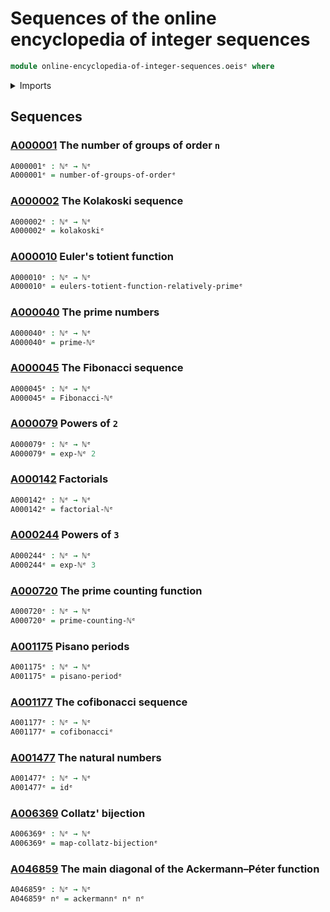 # Sequences of the online encyclopedia of integer sequences

```agda
module online-encyclopedia-of-integer-sequences.oeisᵉ where
```

<details><summary>Imports</summary>

```agda
open import elementary-number-theory.ackermann-functionᵉ
open import elementary-number-theory.cofibonacciᵉ
open import elementary-number-theory.collatz-bijectionᵉ
open import elementary-number-theory.eulers-totient-functionᵉ
open import elementary-number-theory.exponentiation-natural-numbersᵉ
open import elementary-number-theory.factorialsᵉ
open import elementary-number-theory.fibonacci-sequenceᵉ
open import elementary-number-theory.infinitude-of-primesᵉ
open import elementary-number-theory.kolakoski-sequenceᵉ
open import elementary-number-theory.natural-numbersᵉ
open import elementary-number-theory.pisano-periodsᵉ

open import finite-group-theory.finite-groupsᵉ

open import foundation.function-typesᵉ
```

</details>

## Sequences

### [A000001](https://oeis.org/A000001) The number of groups of order `n`

```agda
A000001ᵉ : ℕᵉ → ℕᵉ
A000001ᵉ = number-of-groups-of-orderᵉ
```

### [A000002](https://oeis.org/A000002) The Kolakoski sequence

```agda
A000002ᵉ : ℕᵉ → ℕᵉ
A000002ᵉ = kolakoskiᵉ
```

### [A000010](https://oeis.org/A000010) Euler's totient function

```agda
A000010ᵉ : ℕᵉ → ℕᵉ
A000010ᵉ = eulers-totient-function-relatively-primeᵉ
```

### [A000040](https://oeis.org/A000040) The prime numbers

```agda
A000040ᵉ : ℕᵉ → ℕᵉ
A000040ᵉ = prime-ℕᵉ
```

### [A000045](https://oeis.org/A000045) The Fibonacci sequence

```agda
A000045ᵉ : ℕᵉ → ℕᵉ
A000045ᵉ = Fibonacci-ℕᵉ
```

### [A000079](https://oeis.org/A000079) Powers of `2`

```agda
A000079ᵉ : ℕᵉ → ℕᵉ
A000079ᵉ = exp-ℕᵉ 2
```

### [A000142](https://oeis.org/A000142) Factorials

```agda
A000142ᵉ : ℕᵉ → ℕᵉ
A000142ᵉ = factorial-ℕᵉ
```

### [A000244](https://oeis.org/A000244) Powers of `3`

```agda
A000244ᵉ : ℕᵉ → ℕᵉ
A000244ᵉ = exp-ℕᵉ 3
```

### [A000720](https://oeis.org/A000720) The prime counting function

```agda
A000720ᵉ : ℕᵉ → ℕᵉ
A000720ᵉ = prime-counting-ℕᵉ
```

### [A001175](https://oeis.org/A001175) Pisano periods

```agda
A001175ᵉ : ℕᵉ → ℕᵉ
A001175ᵉ = pisano-periodᵉ
```

### [A001177](https://oeis.org/A001177) The cofibonacci sequence

```agda
A001177ᵉ : ℕᵉ → ℕᵉ
A001177ᵉ = cofibonacciᵉ
```

### [A001477](https://oeis.org/A001477) The natural numbers

```agda
A001477ᵉ : ℕᵉ → ℕᵉ
A001477ᵉ = idᵉ
```

### [A006369](https://oeis.org/A006369) Collatz' bijection

```agda
A006369ᵉ : ℕᵉ → ℕᵉ
A006369ᵉ = map-collatz-bijectionᵉ
```

### [A046859](https://oeis.org/A046859) The main diagonal of the Ackermann–Péter function

```agda
A046859ᵉ : ℕᵉ → ℕᵉ
A046859ᵉ nᵉ = ackermannᵉ nᵉ nᵉ
```